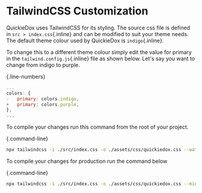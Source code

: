 # TailwindCSS Customization

QuickieDox uses TailwindCSS for its styling. The source css file is defined in `src > index.css`{.inline} and can be modified to suit your theme needs. The default theme colour used by QuickieDox is `indigo`{.inline}. 

To change this to a different theme colour simply edit the value for primary in the `tailwind.config.js`{.inline} file  as shown below. Let's say you want to change from indigo to purple.

{.line-numbers}
```js
...
colors: {
-   primary: colors.indigo,
+   primary: colors.purple,
}, 
...
```

To compile your changes run this command from the root of your project. 

{.command-line}
```bash
npx tailwindcss -i ./src/index.css -o ./assets/css/quickiedox.css --watch
```

To compile your changes for production run the command below

{.command-line}
```bash
npx tailwindcss -i ./src/index.css -o ./assets/css/quickiedox.css --minify
```